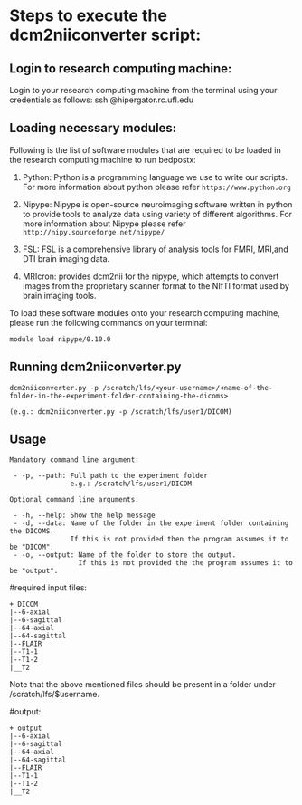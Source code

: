 # Steps to execute the dcm2niiconverter script:

## Login to research computing machine:

Login to your research computing machine from the terminal using your credentials as follows:
    ssh <username>@hipergator.rc.ufl.edu

## Loading necessary modules:

Following is the list of software modules that are required to be loaded in the research computing machine to run bedpostx:

1) Python: Python is a programming language we use to write our scripts. For more information about python please refer `https://www.python.org`

2) Nipype: Nipype is open-source neuroimaging software written in python to provide tools to analyze data using variety of different algorithms. For more information about Nipype please refer `http://nipy.sourceforge.net/nipype/`

3) FSL: FSL is a comprehensive library of analysis tools for FMRI, MRI,and DTI brain imaging data.

4) MRIcron: provides dcm2nii for the nipype, which attempts to convert images from the proprietary scanner format to the NIfTI format used by brain imaging tools.

To load these software modules onto your research computing machine, please run the following commands on your terminal:


    module load nipype/0.10.0


## Running dcm2niiconverter.py

    dcm2niiconverter.py -p /scratch/lfs/<your-username>/<name-of-the-folder-in-the-experiment-folder-containing-the-dicoms>

    (e.g.: dcm2niiconverter.py -p /scratch/lfs/user1/DICOM)

## Usage

    Mandatory command line argument:

     - -p, --path: Full path to the experiment folder
                   e.g.: /scratch/lfs/user1/DICOM

    Optional command line arguments:

     - -h, --help: Show the help message
     - -d, --data: Name of the folder in the experiment folder containing the DICOMS.
                   If this is not provided then the program assumes it to be "DICOM".
     - -o, --output: Name of the folder to store the output.
                     If this is not provided the the program assumes it to be "output".


#required input files:

	+ DICOM
    |--6-axial
    |--6-sagittal
    |--64-axial
    |--64-sagittal
    |--FLAIR
    |--T1-1
    |--T1-2
    |__T2

Note that the above mentioned files should be present in a folder under /scratch/lfs/$username.


#output:

	+ output
    |--6-axial
    |--6-sagittal
    |--64-axial
    |--64-sagittal
    |--FLAIR
    |--T1-1
    |--T1-2
    |__T2
